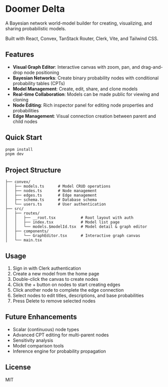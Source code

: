# Doomer Delta

A Bayesian network world-model builder for creating, visualizing, and sharing probabilistic models.

Built with React, Convex, TanStack Router, Clerk, Vite, and Tailwind CSS.

## Features

- **Visual Graph Editor**: Interactive canvas with zoom, pan, and drag-and-drop node positioning
- **Bayesian Networks**: Create binary probability nodes with conditional probability tables (CPTs)
- **Model Management**: Create, edit, share, and clone models
- **Real-time Collaboration**: Models can be made public for viewing and cloning
- **Node Editing**: Rich inspector panel for editing node properties and probabilities
- **Edge Management**: Visual connection creation between parent and child nodes

## Quick Start

```bash
pnpm install
pnpm dev
```

## Project Structure

```
├── convex/
│   ├── models.ts      # Model CRUD operations
│   ├── nodes.ts       # Node management
│   ├── edges.ts       # Edge management
│   ├── schema.ts      # Database schema
│   └── users.ts       # User authentication
├── src/
│   ├── routes/
│   │   ├── __root.tsx           # Root layout with auth
│   │   ├── index.tsx            # Model list page
│   │   └── models.$modelId.tsx  # Model detail & graph editor
│   ├── components/
│   │   └── GraphEditor.tsx      # Interactive graph canvas
│   └── main.tsx
```

## Usage

1. Sign in with Clerk authentication
2. Create a new model from the home page
3. Double-click the canvas to create nodes
4. Click the + button on nodes to start creating edges
5. Click another node to complete the edge connection
6. Select nodes to edit titles, descriptions, and base probabilities
7. Press Delete to remove selected nodes

## Future Enhancements

- Scalar (continuous) node types
- Advanced CPT editing for multi-parent nodes
- Sensitivity analysis
- Model comparison tools
- Inference engine for probability propagation

## License

MIT